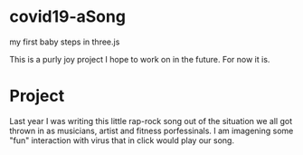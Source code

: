 # covid19-aSong
my first baby steps in three.js

This is a purly joy project I hope to work on in the future. For now it is.

# Project
Last year I was writing this little rap-rock song out of the situation we all got thrown in as musicians, artist and fitness porfessinals.
I am imagening some "fun" interaction with virus that in click would play our song. 
